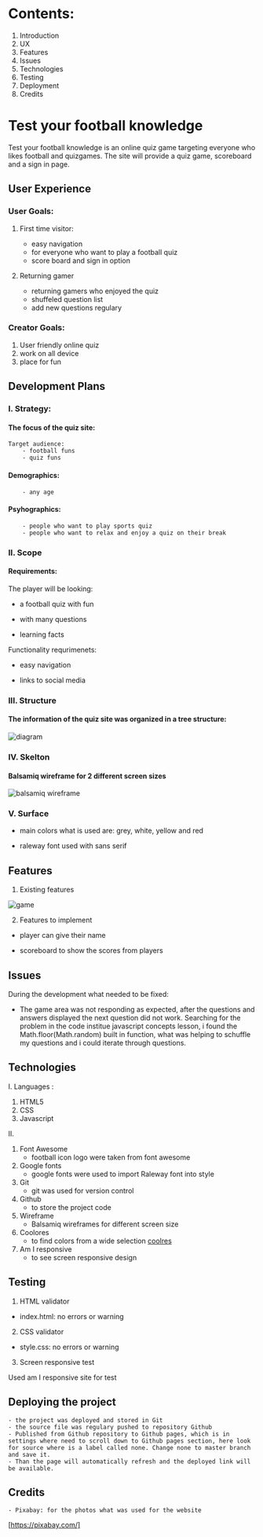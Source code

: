 
# Contents:

1. Introduction
2. UX
3. Features
4. Issues
5. Technologies
6. Testing
7. Deployment
8. Credits

# Test your football knowledge
Test your football knowledge is an online quiz game targeting everyone who likes football and quizgames.
The site will provide a quiz game, scoreboard and a sign in page.
## User Experience

### User Goals:

1. First time visitor:
    - easy navigation
    - for everyone who want to play a football quiz
    - score board and sign in option

2. Returning gamer
    - returning gamers who enjoyed the quiz
    - shuffeled question list
    - add new questions regulary

### Creator Goals:

1. User friendly online quiz
2. work on all device
3. place for fun

## Development Plans

### I. Strategy:
#### The focus of the quiz site:
    Target audience:
        - football funs
        - quiz funs
#### Demographics:
        - any age
#### Psyhographics:
        - people who want to play sports quiz
        - people who want to relax and enjoy a quiz on their break
### II. Scope

#### Requirements:

The player will be looking:

- a football quiz with fun

- with many questions

- learning facts

Functionality requrimenets:

- easy navigation

- links to social media

### III. Structure

#### The information of the quiz site was organized in a tree structure:

![diagram](assets/images/quiz-diagram.png)

### IV. Skelton
#### Balsamiq wireframe for 2 different screen sizes
![balsamiq wireframe](assets/images/TestYourFootballKnowledge.png)
### V. Surface

- main colors what is used are: grey, white, yellow and red

- raleway font used with sans serif

## Features

1. Existing features

![game](assets/images/main.png)

2. Features to implement

- player can give their name

- scoreboard to show the scores from players

## Issues

During the development what needed to be fixed:

- The game area was not responding as expected, after the questions and answers displayed the next question did not work. Searching for the problem in the code institue javascript concepts lesson, i found the Math.floor(Math.random) built in function, what was helping to schuffle my questions and i could iterate through questions.

## Technologies

I. Languages :  
1. HTML5
2. CSS
3. Javascript

II. 
1. Font Awesome
    - football icon logo were taken from font awesome
2. Google fonts
    - google fonts were used to import Raleway font into style
3. Git
    - git was used for version control
4. Github
    - to store the project code
5. Wireframe
    - Balsamiq wireframes for different screen size
6. Coolores
    - to find colors from a wide selection
    [coolres](https://coolors.co/6f1d1b-bb9457-432818-99582a-ffe6a7)
7. Am I responsive
    - to see screen responsive design

## Testing

1. HTML validator

- index.html: no errors or warning

2. CSS validator

- style.css: no errors or warning

3. Screen responsive test

Used am I responsive site for test

## Deploying the project
    - the project was deployed and stored in Git
    - the source file was regulary pushed to repository Github
    - Published from Github repository to Github pages, which is in settings where need to scroll down to Github pages section, here look for source where is a label called none. Change none to master branch and save it.
    - Than the page will automatically refresh and the deployed link will be available.



## Credits
    - Pixabay: for the photos what was used for the website

[https://pixabay.com/]





